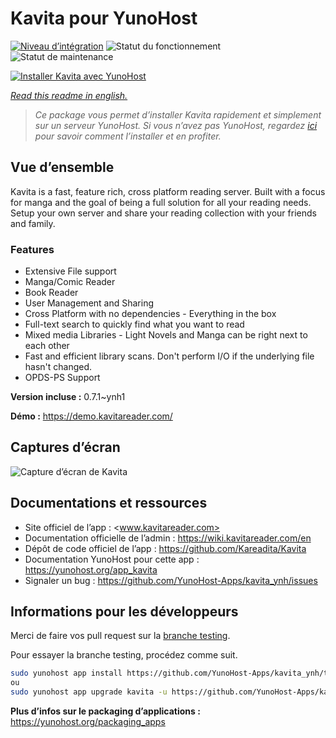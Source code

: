 <!--
N.B.: This README was automatically generated by https://github.com/YunoHost/apps/tree/master/tools/README-generator
It shall NOT be edited by hand.
-->

# Kavita pour YunoHost

[![Niveau d’intégration](https://dash.yunohost.org/integration/kavita.svg)](https://dash.yunohost.org/appci/app/kavita) ![Statut du fonctionnement](https://ci-apps.yunohost.org/ci/badges/kavita.status.svg) ![Statut de maintenance](https://ci-apps.yunohost.org/ci/badges/kavita.maintain.svg)

[![Installer Kavita avec YunoHost](https://install-app.yunohost.org/install-with-yunohost.svg)](https://install-app.yunohost.org/?app=kavita)

*[Read this readme in english.](./README.md)*

> *Ce package vous permet d’installer Kavita rapidement et simplement sur un serveur YunoHost.
Si vous n’avez pas YunoHost, regardez [ici](https://yunohost.org/#/install) pour savoir comment l’installer et en profiter.*

## Vue d’ensemble

Kavita is a fast, feature rich, cross platform reading server. Built with a focus for manga and the goal of being a full solution for all your reading needs. Setup your own server and share your reading collection with your friends and family.

### Features

- Extensive File support
- Manga/Comic Reader
- Book Reader
- User Management and Sharing
- Cross Platform with no dependencies - Everything in the box
- Full-text search to quickly find what you want to read
- Mixed media Libraries - Light Novels and Manga can be right next to each other
- Fast and efficient library scans. Don't perform I/O if the underlying file hasn't changed.
- OPDS-PS Support


**Version incluse :** 0.7.1~ynh1

**Démo :** https://demo.kavitareader.com/

## Captures d’écran

![Capture d’écran de Kavita](./doc/screenshots/screenshot.gif)

## Documentations et ressources

* Site officiel de l’app : <www.kavitareader.com>
* Documentation officielle de l’admin : <https://wiki.kavitareader.com/en>
* Dépôt de code officiel de l’app : <https://github.com/Kareadita/Kavita>
* Documentation YunoHost pour cette app : <https://yunohost.org/app_kavita>
* Signaler un bug : <https://github.com/YunoHost-Apps/kavita_ynh/issues>

## Informations pour les développeurs

Merci de faire vos pull request sur la [branche testing](https://github.com/YunoHost-Apps/kavita_ynh/tree/testing).

Pour essayer la branche testing, procédez comme suit.

``` bash
sudo yunohost app install https://github.com/YunoHost-Apps/kavita_ynh/tree/testing --debug
ou
sudo yunohost app upgrade kavita -u https://github.com/YunoHost-Apps/kavita_ynh/tree/testing --debug
```

**Plus d’infos sur le packaging d’applications :** <https://yunohost.org/packaging_apps>